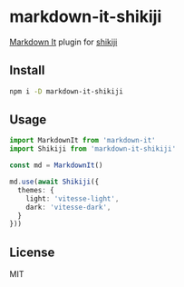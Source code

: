 # markdown-it-shikiji

[Markdown It](https://markdown-it.github.io/) plugin for [shikiji](https://github.com/antfu/shikiji)

## Install

```bash
npm i -D markdown-it-shikiji
```

## Usage

```ts
import MarkdownIt from 'markdown-it'
import Shikiji from 'markdown-it-shikiji'

const md = MarkdownIt()

md.use(await Shikiji({
  themes: {
    light: 'vitesse-light',
    dark: 'vitesse-dark',
  }
}))
```

## License

MIT

